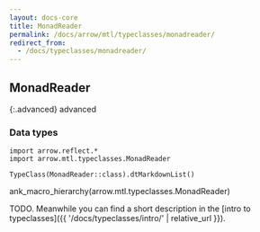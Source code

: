 ```yaml
---
layout: docs-core
title: MonadReader
permalink: /docs/arrow/mtl/typeclasses/monadreader/
redirect_from:
  - /docs/typeclasses/monadreader/
---
```


## MonadReader

{:.advanced}
advanced

### Data types

```kotlin:ank:replace
import arrow.reflect.*
import arrow.mtl.typeclasses.MonadReader

TypeClass(MonadReader::class).dtMarkdownList()
```

ank_macro_hierarchy(arrow.mtl.typeclasses.MonadReader)

TODO. Meanwhile you can find a short description in the [intro to typeclasses]({{ '/docs/typeclasses/intro/' | relative_url }}).

